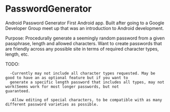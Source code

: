 # PasswordGenerator
Android Password Generator
First Android app. Built after going to a Google Developer Group meet up that was an introduction to Android development. 

Purpose: Procedurally generate a seemingly random password from a given passphrase, length and allowed characters. Want to create
passwords that are friendly across any possible site in terms of required character types, length, etc.

TODO: 
      
      -Currently may not include all character types requested. May be good to have an as optional feature but if you want to 
      generate a specific length password that includes all types, may not work(Seems work for most longer passwords, but not             guaranteed.

      -Allow editing of special characters, to be compatible with as many different password varieties as possible.
